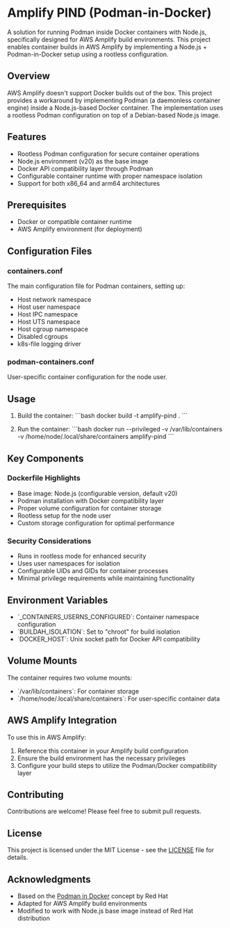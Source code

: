 # Amplify PIND (Podman-in-Docker)

A solution for running Podman inside Docker containers with Node.js, specifically designed for AWS Amplify build environments. This project enables container builds in AWS Amplify by implementing a Node.js + Podman-in-Docker setup using a rootless configuration.

## Overview

AWS Amplify doesn't support Docker builds out of the box. This project provides a workaround by implementing Podman (a daemonless container engine) inside a Node.js-based Docker container. The implementation uses a rootless Podman configuration on top of a Debian-based Node.js image.

## Features

- Rootless Podman configuration for secure container operations
- Node.js environment (v20) as the base image
- Docker API compatibility layer through Podman
- Configurable container runtime with proper namespace isolation
- Support for both x86_64 and arm64 architectures

## Prerequisites

- Docker or compatible container runtime
- AWS Amplify environment (for deployment)

## Configuration Files

### containers.conf
The main configuration file for Podman containers, setting up:
- Host network namespace
- Host user namespace
- Host IPC namespace
- Host UTS namespace
- Host cgroup namespace
- Disabled cgroups
- k8s-file logging driver

### podman-containers.conf
User-specific container configuration for the node user.

## Usage

1. Build the container:
\`\`\`bash
docker build -t amplify-pind .
\`\`\`

2. Run the container:
\`\`\`bash
docker run --privileged -v /var/lib/containers -v /home/node/.local/share/containers amplify-pind
\`\`\`

## Key Components

### Dockerfile Highlights

- Base image: Node.js (configurable version, default v20)
- Podman installation with Docker compatibility layer
- Proper volume configuration for container storage
- Rootless setup for the node user
- Custom storage configuration for optimal performance

### Security Considerations

- Runs in rootless mode for enhanced security
- Uses user namespaces for isolation
- Configurable UIDs and GIDs for container processes
- Minimal privilege requirements while maintaining functionality

## Environment Variables

- \`_CONTAINERS_USERNS_CONFIGURED\`: Container namespace configuration
- \`BUILDAH_ISOLATION\`: Set to "chroot" for build isolation
- \`DOCKER_HOST\`: Unix socket path for Docker API compatibility

## Volume Mounts

The container requires two volume mounts:
- \`/var/lib/containers\`: For container storage
- \`/home/node/.local/share/containers\`: For user-specific container data

## AWS Amplify Integration

To use this in AWS Amplify:

1. Reference this container in your Amplify build configuration
2. Ensure the build environment has the necessary privileges
3. Configure your build steps to utilize the Podman/Docker compatibility layer

## Contributing

Contributions are welcome! Please feel free to submit pull requests.

## License

This project is licensed under the MIT License - see the [LICENSE](LICENSE) file for details.

## Acknowledgments

- Based on the [Podman in Docker](https://www.redhat.com/en/blog/podman-inside-container) concept by Red Hat
- Adapted for AWS Amplify build environments
- Modified to work with Node.js base image instead of Red Hat distribution 